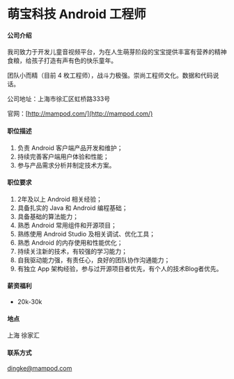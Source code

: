 萌宝科技 Android 工程师
==========

#### 公司介绍
我司致力于开发儿童音视频平台，为在人生萌芽阶段的宝宝提供丰富有营养的精神食粮，给孩子打造有声有色的快乐童年。

团队小而精（目前 4 枚工程师），战斗力极强。崇尚工程师文化。数据和代码说话。

公司地址：上海市徐汇区虹桥路333号

官网：[http://mampod.com/](http://mampod.com/)

#### 职位描述
1. 负责 Android 客户端产品开发和维护；
2. 持续完善客户端用户体验和性能；
3. 参与产品需求分析并制定技术方案。

#### 职位要求 
1. 2年及以上 Android 相关经验；
2. 具备扎实的 Java 和 Android 编程基础；
3. 具备基础的算法能力；
4. 熟悉 Android 常用组件和开源项目；
5. 熟练使用 Android Studio 及相关调试、优化工具；
6. 熟悉 Android 的内存使用和性能优化；
7. 持续关注新的技术，有较强的学习能力；
8. 自我驱动能力强，有责任心，良好的团队协作沟通能力；
9. 有独立 App 架构经验，参与过开源项目者优先，有个人的技术Blog者优先。

#### 薪资福利
- 20k-30k

#### 地点
上海 徐家汇 

#### 联系方式
[dingke@mampod.com](mailto:dingke@mampod.com)

